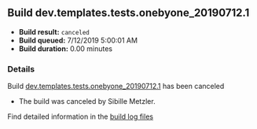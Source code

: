 ## Build dev.templates.tests.onebyone_20190712.1
- **Build result:** `canceled`
- **Build queued:** 7/12/2019 5:00:01 AM
- **Build duration:** 0.00 minutes
### Details
Build [dev.templates.tests.onebyone_20190712.1](https://winappstudio.visualstudio.com/web/build.aspx?pcguid=a4ef43be-68ce-4195-a619-079b4d9834c2&builduri=vstfs%3a%2f%2f%2fBuild%2fBuild%2f29550) has been canceled

+ The build was canceled by Sibille Metzler.

Find detailed information in the [build log files](https://uwpctdiags.blob.core.windows.net/buildlogs/dev.templates.tests.onebyone_20190712.1_logs.zip)

